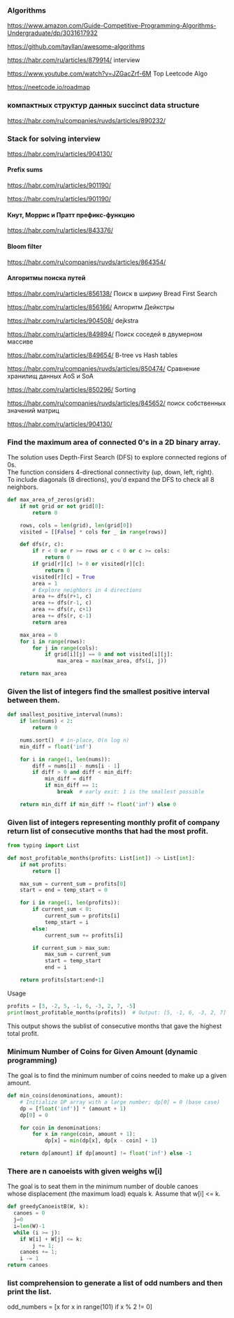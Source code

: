 ### Algorithms

https://www.amazon.com/Guide-Competitive-Programming-Algorithms-Undergraduate/dp/3031617932


https://github.com/tayllan/awesome-algorithms

https://habr.com/ru/articles/879914/ interview

https://www.youtube.com/watch?v=JZGacZrf-6M Top Leetcode Algo

https://neetcode.io/roadmap


### компактных структур данных  succinct data structure

https://habr.com/ru/companies/ruvds/articles/890232/

### Stack for solving interview

https://habr.com/ru/articles/904130/

#### Prefix sums 

https://habr.com/ru/articles/901190/

https://habr.com/ru/articles/901190/

#### Кнут, Моррис и Пратт  префикс-функцию

https://habr.com/ru/articles/843376/

#### Bloom filter

https://habr.com/ru/companies/ruvds/articles/864354/

#### Алгоритмы поиска путей


https://habr.com/ru/articles/856138/ Поиск в ширину Bread First Search

https://habr.com/ru/articles/856166/  Алгоритм Дейкстры

https://habr.com/ru/articles/904508/ dejkstra

https://habr.com/ru/articles/849894/ Поиск соседей в двумерном массиве

https://habr.com/ru/articles/849654/  B-tree vs Hash tables


https://habr.com/ru/companies/ruvds/articles/850474/ Сравнение хранилищ данных AoS и SoA


https://habr.com/ru/articles/850296/  Sorting

https://habr.com/ru/companies/ruvds/articles/845652/  поиск собственных значений матриц

https://habr.com/ru/articles/904130/



### Find the maximum area of connected 0's in a 2D binary array. 
The solution uses Depth-First Search (DFS) to explore connected regions of 0s.  
The function considers 4-directional connectivity (up, down, left, right).  
To include diagonals (8 directions), you'd expand the DFS to check all 8 neighbors.  


```python
def max_area_of_zeros(grid):
    if not grid or not grid[0]:
        return 0

    rows, cols = len(grid), len(grid[0])
    visited = [[False] * cols for _ in range(rows)]

    def dfs(r, c):
        if r < 0 or r >= rows or c < 0 or c >= cols:
            return 0
        if grid[r][c] != 0 or visited[r][c]:
            return 0
        visited[r][c] = True
        area = 1
        # Explore neighbors in 4 directions
        area += dfs(r+1, c)
        area += dfs(r-1, c)
        area += dfs(r, c+1)
        area += dfs(r, c-1)
        return area

    max_area = 0
    for i in range(rows):
        for j in range(cols):
            if grid[i][j] == 0 and not visited[i][j]:
                max_area = max(max_area, dfs(i, j))

    return max_area
```
###  Given the list of integers find the smallest positive interval between them.

```python
def smallest_positive_interval(nums):
    if len(nums) < 2:
        return 0

    nums.sort()  # in-place, O(n log n)
    min_diff = float('inf')

    for i in range(1, len(nums)):
        diff = nums[i] - nums[i - 1]
        if diff > 0 and diff < min_diff:
            min_diff = diff
            if min_diff == 1:
                break  # early exit: 1 is the smallest possible

    return min_diff if min_diff != float('inf') else 0

```
### Given list of integers representing monthly profit of company return list of consecutive  months that had the most profit.

```python
from typing import List

def most_profitable_months(profits: List[int]) -> List[int]:
    if not profits:
        return []

    max_sum = current_sum = profits[0]
    start = end = temp_start = 0

    for i in range(1, len(profits)):
        if current_sum < 0:
            current_sum = profits[i]
            temp_start = i
        else:
            current_sum += profits[i]

        if current_sum > max_sum:
            max_sum = current_sum
            start = temp_start
            end = i

    return profits[start:end+1]

```
Usage
```python
profits = [3, -2, 5, -1, 6, -3, 2, 7, -5]
print(most_profitable_months(profits))  # Output: [5, -1, 6, -3, 2, 7]
```
This output shows the sublist of consecutive months that gave the highest total profit.


### Minimum Number of Coins for Given Amount (dynamic programming)

The goal is to find the minimum number of coins needed to make up a given amount.

```python
def min_coins(denominations, amount):
    # Initialize DP array with a large number; dp[0] = 0 (base case)
    dp = [float('inf')] * (amount + 1)
    dp[0] = 0

    for coin in denominations:
        for x in range(coin, amount + 1):
            dp[x] = min(dp[x], dp[x - coin] + 1)

    return dp[amount] if dp[amount] != float('inf') else -1
```
### There are n  canoeists with given weighs w[i]
The goal is to seat them in the minimum number of double canoes   
whose displacement (the maximum load) equals k. Assume that w[i] <= k.

```python
def greedyCanoeistB(W, k):
  canoes = 0
  j=0
  i=len(W)-1
  while (i >= j):
    if W[i] + W[j] <= k:
        j += 1;
    canoes += 1;
    i -= 1
return canoes
```

### list comprehension to generate a list of odd numbers and then print the list.
 
odd_numbers = [x for x in range(101) if x % 2 != 0]
